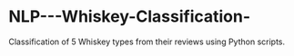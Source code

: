 # NLP---Whiskey-Classification-
Classification of 5 Whiskey types from their reviews using Python scripts.
